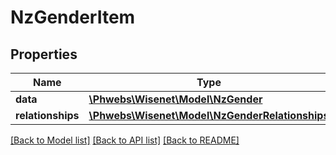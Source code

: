 # NzGenderItem

## Properties
Name | Type | Description | Notes
------------ | ------------- | ------------- | -------------
**data** | [**\Phwebs\Wisenet\Model\NzGender**](NzGender.md) |  | [optional] 
**relationships** | [**\Phwebs\Wisenet\Model\NzGenderRelationships**](NzGenderRelationships.md) |  | [optional] 

[[Back to Model list]](../../README.md#documentation-for-models) [[Back to API list]](../../README.md#documentation-for-api-endpoints) [[Back to README]](../../README.md)

